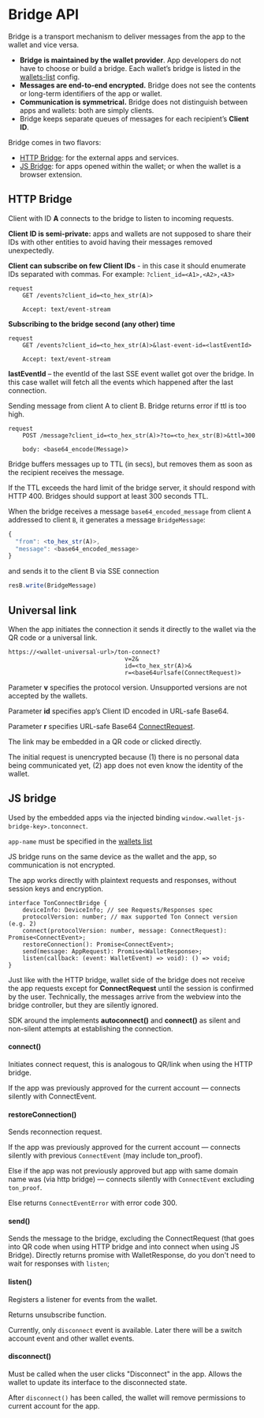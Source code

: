 # Bridge API

Bridge is a transport mechanism to deliver messages from the app to the wallet and vice versa.

* **Bridge is maintained by the wallet provider**. App developers do not have to choose or build a bridge. Each wallet’s bridge is listed in the [wallets-list](https://github.com/ton-connect/wallets-list) config.
* **Messages are end-to-end encrypted.** Bridge does not see the contents or long-term identifiers of the app or wallet.
* **Communication is symmetrical.** Bridge does not distinguish between apps and wallets: both are simply clients.
* Bridge keeps separate queues of messages for each recipient’s **Client ID**.

Bridge comes in two flavors:

- [HTTP Bridge](#http-bridge): for the external apps and services.
- [JS Bridge](#js-bridge): for apps opened within the wallet; or when the wallet is a browser extension.

## HTTP Bridge

Client with ID **A** connects to the bridge to listen to incoming requests.

**Client ID is semi-private:** apps and wallets are not supposed to share their IDs with other entities to avoid having their messages removed unexpectedly.

**Client can subscribe on few Client IDs** - in this case it should enumerate IDs separated with commas. For example: `?client_id=<A1>,<A2>,<A3>`

```tsx
request
    GET /events?client_id=<to_hex_str(A)>

    Accept: text/event-stream
```

**Subscribing to the bridge second (any other) time**

```tsx
request
    GET /events?client_id=<to_hex_str(A)>&last-event-id=<lastEventId>

    Accept: text/event-stream
```

**lastEventId** – the eventId of the last SSE event wallet got over the bridge. In this case wallet will fetch all the events which happened after the last connection.

Sending message from client A to client B. Bridge returns error if ttl is too high.

```tsx
request
    POST /message?client_id=<to_hex_str(A)>?to=<to_hex_str(B)>&ttl=300

    body: <base64_encode(Message)>
```

Bridge buffers messages up to TTL (in secs), but removes them as soon as the recipient receives the message.

If the TTL exceeds the hard limit of the bridge server, it should respond with HTTP 400. Bridges should support at least 300 seconds TTL.

When the bridge receives a message `base64_encoded_message` from client `A` addressed to client `B`, it generates a message `BridgeMessage`:

```js
{
  "from": <to_hex_str(A)>,
  "message": <base64_encoded_message>
}
```

and sends it to the client B via SSE connection 
```js
resB.write(BridgeMessage)
```


## Universal link

When the app initiates the connection it sends it directly to the wallet via the QR code or a universal link.

```
https://<wallet-universal-url>/ton-connect?
                                 v=2&
                                 id=<to_hex_str(A)>&
                                 r=<base64urlsafe(ConnectRequest)>
```

Parameter **v** specifies the protocol version. Unsupported versions are not accepted by the wallets.

Parameter **id** specifies app’s Client ID encoded in URL-safe Base64.

Parameter **r** specifies URL-safe Base64 [ConnectRequest](https://github.com/ton-connect/docs/blob/main/requests-responses.md).

The link may be embedded in a QR code or clicked directly.

The initial request is unencrypted because (1) there is no personal data being communicated yet, (2) app does not even know the identity of the wallet.


## JS bridge

Used by the embedded apps via the injected binding `window.<wallet-js-bridge-key>.tonconnect`.

`app-name` must be specified in the [wallets list](https://github.com/ton-connect/wallets-list)

JS bridge runs on the same device as the wallet and the app, so communication is not encrypted.

The app works directly with plaintext requests and responses, without session keys and encryption.

```tsx
interface TonConnectBridge {
    deviceInfo: DeviceInfo; // see Requests/Responses spec
    protocolVersion: number; // max supported Ton Connect version (e.g. 2)
    connect(protocolVersion: number, message: ConnectRequest): Promise<ConnectEvent>;
    restoreConnection(): Promise<ConnectEvent>;
    send(message: AppRequest): Promise<WalletResponse>;
    listen(callback: (event: WalletEvent) => void): () => void;
}
```

Just like with the HTTP bridge, wallet side of the bridge does not receive the app requests except for **ConnectRequest** until the session is confirmed by the user. Technically, the messages arrive from the webview into the bridge controller, but they are silently ignored.

SDK around the implements **autoconnect()** and **connect()** as silent and non-silent attempts at establishing the connection.

#### connect()

Initiates connect request, this is analogous to QR/link when using the HTTP bridge.

If the app was previously approved for the current account — connects silently with ConnectEvent.

#### restoreConnection()

Sends reconnection request. 

If the app was previously approved for the current account — connects silently with previous `ConnectEvent` (may include ton_proof).

Else if the app was not previously approved but app with same domain name was (via http bridge) — connects silently with `ConnectEvent` excluding `ton_proof`.

Else returns `ConnectEventError` with error code 300.


#### send()

Sends the message to the bridge, excluding the ConnectRequest (that goes into QR code when using HTTP bridge and into connect when using JS Bridge).
Directly returns promise with WalletResponse, do you don't need to wait for responses with `listen`;

#### listen()

Registers a listener for events from the wallet. 

Returns unsubscribe function.

Currently, only `disconnect` event is available. Later there will be a switch account event and other wallet events.

#### disconnect()

Must be called when the user clicks "Disconnect" in the app. Allows the wallet to update its interface to the disconnected state.

After `disconnect()` has been called, the wallet will remove permissions to current account for the app. 
